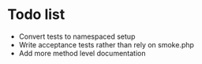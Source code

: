 # Todo list

 - Convert tests to namespaced setup
 - Write acceptance tests rather than rely on smoke.php
 - Add more method level documentation